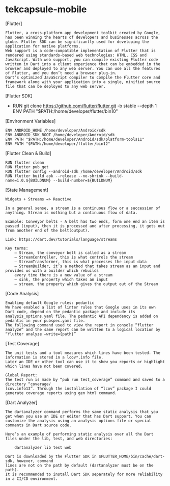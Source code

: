 # tekcapsule-mobile

[Flutter]

    Flutter, a cross-platform app development toolkit created by Google, has been winning the hearts of developers and businesses across the globe. Flutter SDK can be significantly used for developing the application for native platforms.
    Web support is a code-compatible implementation of Flutter that is rendered using standards-based web technologies: HTML, CSS and JavaScript. With web support, you can compile existing Flutter code written in Dart into a client experience that can be embedded in the browser and deployed to any web server. You can use all the features of Flutter, and you don’t need a browser plug-in. 
    Dart’s optimized JavaScript compiler to compile the Flutter core and framework along with your application into a single, minified source file that can be deployed to any web server.

[Flutter SDK]

- RUN   git clone https://github.com/flutter/flutter.git -b stable --depth 1
        ENV PATH "$PATH:/home/developer/flutter/bin10"

[Environment Variables]

    ENV ANDROID_HOME /home/developer/Android/sdk
    ENV ANDROID_SDK_ROOT /home/developer/Android/sdk
    ENV PATH "$PATH:/home/developer/Android/sdk/platform-tools11"
    ENV PATH "$PATH:/home/developer/flutter/bin12"

[Flutter Clean & Build]

    RUN flutter clean
    RUN flutter pub get
    RUN flutter config --android-sdk /home/developer/Android/sdk
    RUN flutter build apk --release --no-shrink --build-name=1.0.${BUILDNUM} --build-number=${BUILDNUM}

[State Management]

    Widgets + Streams => Reactive

    In a general sense, a stream is a continuous flow or a succession of anything. Stream is nothing but a continuous flow of data.
    
    Example: Conveyor belts - A belt has two ends, form one end an item is passed (input), then it is processed and after processing, it gets out from another end of the belt(output).
    
    Link: https://dart.dev/tutorials/language/streams
    
    Key terms:
        – Stream, the conveyor belt is called as a stream
        – StreamController, this is what controls the stream
        – StreamTransformer, this is what processes the input data
        – StreamBuilder, it’s a method that takes stream as an input and provides us with a builder which rebuilds
        every time there is a new value of a stream
        – sink, the property which takes an input
        – stream, the property which gives the output out of the Stream

[Code Analysis]

    Enabling default Google rules: pedantic
    We have enabled a list of linter rules that Google uses in its own Dart code, depend on the pedantic package and include its analysis_options.yaml file. The pedantic API dependency is added on pedantic in your pubspec.yaml file.
    The following command used to view the report in console “flutter analyze” and the same report can be written to a logical location by “flutter analyze –write={path}”

[Test Coverage]

    The unit tests and a tool measures which lines have been tested. The information is stored in a lcov*.info file.
    Later an IDE or other tool can use it to show you reports or highlight which lines have not been covered.

    Global Report:
    The test run is made by “pub run test_coverage” command and saved to a directory “coverage/
    lcov.info13”. Through the installation of “lcov” package I could generate coverage reports using gen html command.

[Dart Analyzer]

    The dartanalyzer command performs the same static analysis that you get when you use an IDE or editor that has Dart support. You can customize the analysis using an analysis options file or special comments in Dart source code.

    Here’s an example of performing static analysis over all the Dart files under the lib, test, and web directories:

        dartanalyzer lib test web

    Dart is downloaded by the Flutter SDK in $FLUTTER_HOME/bin/cache/dart-sdk, however, command
    lines are not on the path by default (dartanalyzer must be on the path).
    It is recommended to install Dart SDK separately for more reliability in a CI/CD environment.